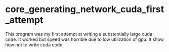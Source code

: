# core_generating_network_cuda_first_attempt

This program was my first attempt at writing a substentially large cuda code. It worked but speed was horrible due to low utilization of gpu. 
It show how not to write cuda code.
